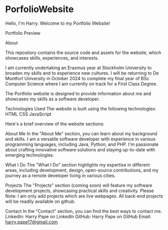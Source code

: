 # PorfolioWebsite

Hello, I'm Harry. Welcome to my Portfolio Website!

Portfolio Preview

About

This repository contains the source code and assets for the website, which showcases skills, experiences, and interests.

I am currently undertaking an Erasmus year at Stockholm University to broaden my skills and to experience new cultures. 
I will be returning to De Montfort University in October 2024 to complete my final year of BSc Computer Science where I am currently on track for a First Class Degree.

The Portfolio website is designed to provide information about me and showcases my skills as a software developer. 

Technologies Used
The website is built using the following technologies:
    HTML
    CSS
    JavaScript

Here's a brief overview of the website sections:

About Me
In the "About Me" section, you can learn about my background and skills. I am a versatile software developer with experience in various programming languages, including Java, Python, and PHP. I'm passionate about crafting innovative software solutions and staying up-to-date with emerging technologies.

What I Do
The "What I Do" section highlights my expertise in different areas, including development, design, open-source contributions, and my journey as a remote developer living in various cities.

Projects
The "Projects" section (coming soon) will feature my software development projects, showcasing practical skills and creativity. Please Note: I am only add projects which are live webpages. All back-end projects will be readily available on github.

Contact
In the "Contact" section, you can find the best ways to contact me.
    LinkedIn: Harry Pape on LinkedIn
    GitHub: Harry Pape on GitHub
    Email: harry.pape17@gmail.com

